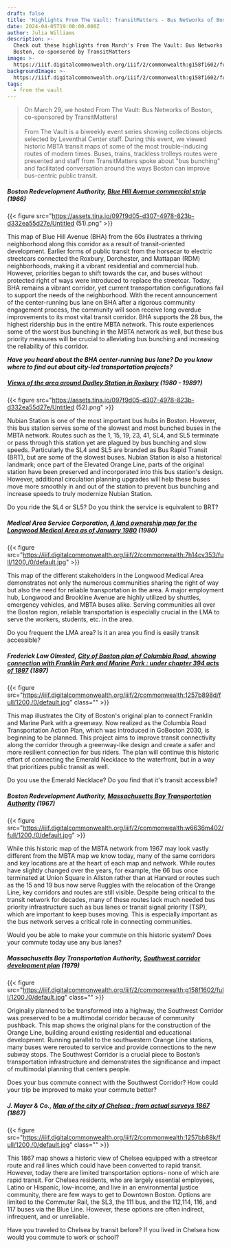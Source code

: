 ```yaml
---
draft: false
title: 'Highlights From The Vault: TransitMatters - Bus Networks of Boston'
date: 2024-04-05T19:00:00.000Z
author: Julia Williams
description: >-
  Check out these highlights from March's From The Vault: Bus Networks of
  Boston, co-sponsored by TransitMatters
image: >-
  https://iiif.digitalcommonwealth.org/iiif/2/commonwealth:g158f1602/full/1200,/0/default.jpg
backgroundImage: >-
  https://iiif.digitalcommonwealth.org/iiif/2/commonwealth:g158f1602/full/1200,/0/default.jpg
tags:
  - from the vault
---
```


> On March 29, we hosted From The Vault: Bus Networks of Boston, co-sponsored by TransitMatters! \
> \
> From The Vault is a biweekly event series showing collections objects selected by Leventhal Center staff. During this event, we viewed historic MBTA transit maps of some of the most trouble-inducing routes of modern times. Buses, trains, trackless trolleys routes were presented and staff from TransitMatters spoke about "bus bunching" and facilitated conversation around the ways Boston can improve bus-centric public transit.

##### Boston Redevelopment Authority, [Blue Hill Avenue commercial strip](https://collections.leventhalmap.org/search/commonwealth:7h14cx08m) (1966)

{{< figure src="https://assets.tina.io/097f9d05-d307-4978-823b-d332ea55d27e/Untitled (51).png" >}}

This map of Blue Hill Avenue (BHA) from the 60s illustrates a thriving neighborhood along this corridor as a result of transit-oriented development. Earlier forms of public transit from the horsecar to electric streetcars connected the Roxbury, Dorchester, and Mattapan (RDM) neighborhoods, making it a vibrant residential and commercial hub. However, priorities began to shift towards the car, and buses without protected right of ways were introduced to replace the streetcar. Today, BHA remains a vibrant corridor, yet current transportation configurations fail to support the needs of the neighborhood. With the recent announcement of the center-running bus lane on BHA after a rigorous community engagement process, the community will soon receive long overdue improvements to its most vital transit corridor. BHA supports the 28 bus, the highest ridership bus in the entire MBTA network. This route experiences some of the worst bus bunching in the MBTA network as well, but these bus priority measures will be crucial to alleviating bus bunching and increasing the reliability of this corridor.

***Have you heard about the BHA center-running bus lane? Do you know where to find out about city-led transportation projects?***

##### [Views of the area around Dudley Station in Roxbury](https://collections.leventhalmap.org/search/commonwealth:pv63jj01s) (1980 - 1989?)

{{< figure src="https://assets.tina.io/097f9d05-d307-4978-823b-d332ea55d27e/Untitled (52).png" >}}

Nubian Station is one of the most important bus hubs in Boston. However, this bus station serves some of the slowest and most bunched buses in the MBTA network. Routes such as the 1, 15, 19, 23, 41, SL4, and SL5 terminate or pass through this station yet are plagued by bus bunching and slow speeds. Particularly the SL4 and SL5 are branded as Bus Rapid Transit (BRT), but are some of the slowest buses. Nubian Station is also a historical landmark; once part of the Elevated Orange Line, parts of the original station have been preserved and incorporated into this bus station's design. However, additional circulation planning upgrades will help these buses move more smoothly in and out of the station to prevent bus bunching and increase speeds to truly modernize Nubian Station.

Do you ride the SL4 or SL5? Do you think the service is equivalent to BRT?

##### Medical Area Service Corporation, [A land ownership map for the Longwood Medical Area as of January 1980](https://collections.leventhalmap.org/search/commonwealth:7h14cv34t) (1980)

{{< figure src="https://iiif.digitalcommonwealth.org/iiif/2/commonwealth:7h14cv353/full/1200,/0/default.jpg" >}}

This map of the different stakeholders in the Longwood Medical Area demonstrates not only the numerous communities sharing the right of way but also the need for reliable transportation in the area. A major employment hub, Longwood and Brookline Avenue are highly utilized by shuttles, emergency vehicles, and MBTA buses alike. Serving communities all over the Boston region, reliable transportation is especially crucial in the LMA to serve the workers, students, etc. in the area.

Do you frequent the LMA area? Is it an area you find is easily transit accessible?

##### Frederick Law Olmsted, [City of Boston plan of Columbia Road, showing connection with Franklin Park and Marine Park : under chapter 394 acts of 1897](https://collections.leventhalmap.org/search/commonwealth:1257b8974) (1897)

{{< figure src="https://iiif.digitalcommonwealth.org/iiif/2/commonwealth:1257b898d/full/1200,/0/default.jpg" class="" >}}

This map illustrates the City of Boston's original plan to connect Franklin and Marine Park with a greenway. Now realized as the Columbia Road Transportation Action Plan, which was introduced in GoBoston 2030, is beginning to be planned. This project aims to improve transit connectivity along the corridor through a greenway-like design and create a safer and more resilient connection for bus riders. The plan will continue this historic effort of connecting the Emerald Necklace to the waterfront, but in a way that prioritizes public transit as well.

Do you use the Emerald Necklace? Do you find that it's transit accessible?

##### Boston Redevelopment Authority, [Massachusetts Bay Transportation Authority](https://collections.leventhalmap.org/search/commonwealth:1g05ht46v) (1967)

{{< figure src="https://iiif.digitalcommonwealth.org/iiif/2/commonwealth:w6636m402/full/1200,/0/default.jpg" >}}

While this historic map of the MBTA network from 1967 may look vastly different from the MBTA map we know today, many of the same corridors and key locations are at the heart of each map and network. While routes have slightly changed over the years, for example, the 66 bus once terminated at Union Square in Allston rather than at Harvard or routes such as the 15 and 19 bus now serve Ruggles with the relocation of the Orange Line, key corridors and routes are still visible. Despite being critical to the transit network for decades, many of these routes lack much needed bus priority infrastructure such as bus lanes or transit signal priority (TSP), which are important to keep buses moving. This is especially important as the bus network serves a critical role in connecting communities.

Would you be able to make your commute on this historic system? Does your commute today use any bus lanes?

##### Massachusetts Bay Transportation Authority, [Southwest corridor development plan](https://collections.leventhalmap.org/search/commonwealth:7h14d598d) (1979)

{{< figure src="https://iiif.digitalcommonwealth.org/iiif/2/commonwealth:g158f1602/full/1200,/0/default.jpg" class="" >}}

Originally planned to be transformed into a highway, the Southwest Corridor was preserved to be a multimodal corridor because of community pushback. This map shows the original plans for the construction of the Orange Line, building around existing residential and educational development. Running parallel to the southwestern Orange Line stations, many buses were rerouted to service and provide connections to the new subway stops. The Southwest Corridor is a crucial piece to Boston’s transportation infrastructure and demonstrates the significance and impact of multimodal planning that centers people.

Does your bus commute connect with the Southwest Corridor? How could your trip be improved to make your commute better?

##### J. Mayer & Co., [Map of the city of Chelsea : from actual surveys 1867](https://collections.leventhalmap.org/search/commonwealth:1257bb879) (1867)

{{< figure src="https://iiif.digitalcommonwealth.org/iiif/2/commonwealth:1257bb88k/full/1200,/0/default.jpg" class="" >}}

This 1867 map shows a historic view of Chelsea equipped with a streetcar route and rail lines which could have been converted to rapid transit. However, today there are limited transportation options- none of which are rapid transit. For Chelsea residents, who are largely essential employees, Latino or Hispanic, low-income, and live in an environmental justice community, there are few ways to get to Downtown Boston. Options are limited to the Commuter Rail, the SL3, the 111 bus, and the 112,114, 116, and 117 buses via the Blue Line. However, these options are often indirect, infrequent, and or unreliable.

Have you traveled to Chelsea by transit before? If you lived in Chelsea how would you commute to work or school?
